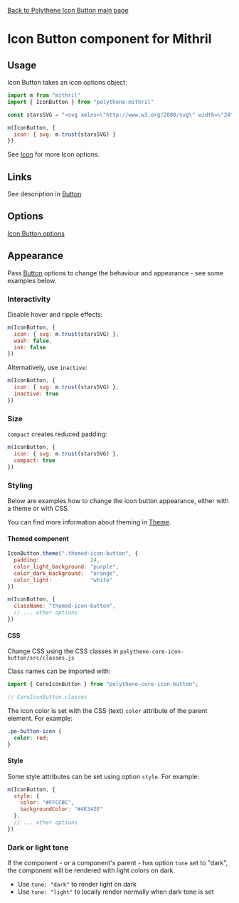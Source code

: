 [Back to Polythene Icon Button main page](IconButton.md)

# Icon Button component for Mithril



## Usage

Icon Button takes an icon options object:

~~~javascript
import m from "mithril"
import { IconButton } from "polythene-mithril"

const starsSVG = "<svg xmlns=\"http://www.w3.org/2000/svg\" width=\"24\" height=\"24\" viewBox=\"0 0 24 24\"><path d=\"M11.99 2C6.47 2 2 6.48 2 12s4.47 10 9.99 10C17.52 22 22 17.52 22 12S17.52 2 11.99 2zm4.24 16L12 15.45 7.77 18l1.12-4.81-3.73-3.23 4.92-.42L12 5l1.92 4.53 4.92.42-3.73 3.23L16.23 18z\"/></svg>"

m(IconButton, {
  icon: { svg: m.trust(starsSVG) }
})
~~~

See [Icon](Icon.md) for more Icon options.



## Links

See description in [Button](Button-Mithril.md)



## Options

[Icon Button options](IconButton.md)



## Appearance

Pass [Button](Button.md) options to change the behaviour and appearance - see some examples below.


### Interactivity

Disable hover and ripple effects:

~~~javascript
m(IconButton, {
  icon: { svg: m.trust(starsSVG) },
  wash: false,
  ink: false
})
~~~

Alternatively, use `inactive`:

~~~javascript
m(IconButton, {
  icon: { svg: m.trust(starsSVG) },
  inactive: true
})
~~~


### Size

`compact` creates reduced padding:

~~~javascript
m(IconButton, {
  icon: { svg: m.trust(starsSVG) },
  compact: true
})
~~~


### Styling

Below are examples how to change the icon button appearance, either with a theme or with CSS.

You can find more information about theming in [Theme](Theme.md).

#### Themed component

~~~javascript
IconButton.theme(".themed-icon-button", {
  padding:                24,
  color_light_background: "purple",
  color_dark_background:  "orange",
  color_light:            "white"
})

m(IconButton, {
  className: "themed-icon-button",
  // ... other options
})
~~~

#### CSS

Change CSS using the CSS classes in `polythene-core-icon-button/src/classes.js`

Class names can be imported with:

~~~javascript
import { CoreIconButton } from "polythene-core-icon-button";

// CoreIconButton.classes
~~~

The icon color is set with the CSS (text) `color` attribute of the parent element. For example:

~~~css
.pe-button-icon {
  color: red;
}
~~~


#### Style

Some style attributes can be set using option `style`. For example:

~~~javascript
m(IconButton, {
  style: {
    color: "#FFCCBC",
    backgroundColor: "#4E342E"
  },
  // ... other options
})
~~~

### Dark or light tone

If the component - or a component's parent - has option `tone` set to "dark", the component will be rendered with light colors on dark. 

* Use `tone: "dark"` to render light on dark
* Use `tone: "light"` to locally render normally when dark tone is set


